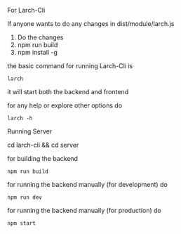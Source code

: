 For Larch-Cli

If anyone wants to do any changes in dist/module/larch.js

1. Do the changes
2. npm run build
3. npm install -g


the basic command for running Larch-Cli is 
```
larch 

```
it will start both the backend and frontend


for any help or explore other options do 

```
larch -h
```

Running Server

cd larch-cli && cd server

for building the backend

```
npm run build
```

for running the backend manually (for development) do
```
npm run dev
```

for running the backend manually (for production) do
```
npm start
```